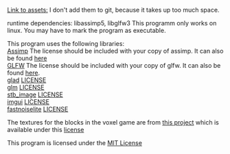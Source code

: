 [Link to assets:](https://drive.google.com/drive/folders/1tTzC-uJ3ZbW6bwRTZsTCnjj0dKDIWBQa?usp=sharing)
I don't add them to git, because it takes up too much space.

runtime dependencies: libassimp5, libglfw3
This programm only works on linux.
You may have to mark the program as executable.

This program uses the following libraries:  
    [Assimp](https://github.com/assimp/assimp) The license should be included with your copy of assimp. It can also be found [here](./additional/assimp_license)<br>
    [GLFW](https://www.glfw.org/) The license should be included with your copy of glfw. It can also be found [here](./additional/glfw_license).<br>
    [glad](https://github.com/Dav1dde/glad) [LICENSE](./additional/glad_license)<br>
    [glm](https://github.com/g-truc/glm) [LICENSE](./additional/glm_license)<br>
    [stb_image](https://github.com/nothings/stb) [LICENSE](./additional/stb_license)<br>
    [imgui](https://github.com/ocornut/imgui) [LICENSE](./additional/imgui_license)<br>
    [fastnoiselite](https://github.com/Auburn/FastNoiseLite) [LICENSE](./additional/noise_license)<br>

The textures for the blocks in the voxel game are from [this project](https://github.com/Hopson97/MineCraft-One-Week-Challenge) which is available under this [license](./additional/hopson97_license)

This program is licensed under the [MIT License](LICENSE)